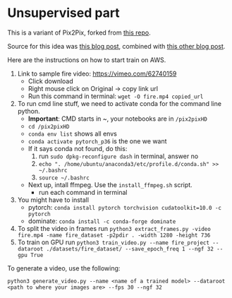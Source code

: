 # Unsupervised part

This is a variant of Pix2Pix, forked from [this repo](https://github.com/jctestud/pix2pixHD/tree/video).

Source for this idea was [this blog post](https://medium.com/element-ai-research-lab/modern-recipes-for-anomaly-detection-52150641074f), combined with [this other blog post](https://medium.com/@jctestud/video-generation-with-pix2pix-aed5b1b69f57).

Here are the instructions on how to start train on AWS.

1. Link to sample fire video: https://vimeo.com/62740159
    - Click download
    - Right mouse click on Original -> copy link url
    - Run this command in terminal: `wget -O fire.mp4 copied_url`
2. To run cmd line stuff, we need to activate conda for the command line python.
    - **Important**: CMD starts in ~, your notebooks are in `/pix2pixHD`
    - `cd /pix2pixHD`
    - `conda env list` shows all envs
    - `conda activate pytorch_p36` is the one we want
    - If it says conda not found, do this:
        1. run `sudo dpkg-reconfigure dash` in terminal, answer no
        2. `echo ". /home/ubuntu/anaconda3/etc/profile.d/conda.sh" >> ~/.bashrc`
        3. `source ~/.bashrc`
    - Next up, intall ffmpeg. Use the `install_ffmpeg.sh` script.
        - run each command in terminal
3. You might have to install
    - pytorch: `conda install pytorch torchvision cudatoolkit=10.0 -c pytorch`
    - dominate: `conda install -c conda-forge dominate`
4. To split the video in frames run `python3 extract_frames.py -video fire.mp4 -name fire_dataset -p2pdir . -width 1280 -height 736`
5. To train on GPU run `python3 train_video.py --name fire_project --dataroot ./datasets/fire_dataset/ --save_epoch_freq 1 --ngf 32 --gpu True`

To generate a video, use the following:
```
python3 generate_video.py --name <name of a trained model> --dataroot <path to where your images are> --fps 30 --ngf 32
```
